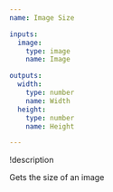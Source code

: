 ```yaml
---
name: Image Size

inputs:
  image:
    type: image
    name: Image

outputs:
  width:
    type: number
    name: Width
  height:
    type: number
    name: Height

---
```


!description

Gets the size of an image
